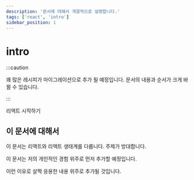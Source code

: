 ```yaml
---
description: '문서에 대해서 개괄적으로 설명합니다.'
tags: ['react', 'intro']
sidebar_position: 1
---
```


# intro

:::caution

꽤 많은 레시피가 마이그레이션으로 추가 될 예정입니다. 문서의 내용과 순서가 크게 바뀔 수 있습니다.

:::

리액트 시작하기

## 이 문서에 대해서

이 문서는 리액트와 리액트 생태계를 다룹니다. 주제가 방대합니다.

이 문서는 저의 개인적인 경험 위주로 먼저 추가할 예정입니다.

이런 이유로 살짝 응용한 내용 위주로 추가될 것입니다.
